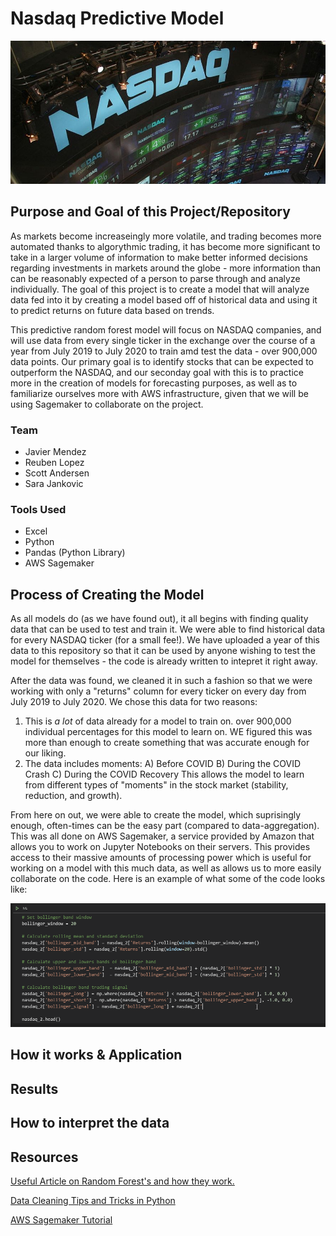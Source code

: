 # Nasdaq Predictive Model

![NASDAQ Image](/Images/Nasdaq-copy.jpg)

## Purpose and Goal of this Project/Repository

As markets become increaseingly more volatile, and trading becomes more automated thanks to algorythmic trading, it has become more significant to take in a larger volume of information to make better informed decisions regarding investments in markets around the globe - more information than can be reasonably expected of a person to parse through and analyze individually. The goal of this project is to create a model that will analyze data fed into it by creating a model based off of historical data and using it to predict returns on future data based on trends. 

This predictive random forest model will focus on NASDAQ companies, and will use data from every single ticker in the exchange over the course of a year from July 2019 to  July 2020 to train amd test the data - over 900,000 data points. Our primary goal is to identify stocks that can be expected to outperform the NASDAQ, and our seconday goal with this is to practice more in the creation of models for forecasting purposes, as well as to familiarize ourselves more with AWS infrastructure, given that we will be using Sagemaker to collaborate on the project. 

### Team 

- Javier Mendez
- Reuben Lopez
- Scott Andersen 
- Sara Jankovic

### Tools Used

- Excel
- Python
- Pandas (Python Library)
- AWS Sagemaker

## Process of Creating the Model 

As all models do (as we have found out), it all begins with finding quality data that can be used to test and train it. We were able to find historical data for every NASDAQ ticker (for a small fee!). We have uploaded a year of this data to this repository so that it can be used by anyone wishing to test the model for themselves - the code is already written to intepret it right away. 

After the data was found, we cleaned it in such a fashion so that we were working with only a "returns" column for every ticker on every day from July 2019 to July 2020. We chose this data for two reasons: 
  
  1. This is *a lot* of data already for a model to train on. over 900,000 individual percentages for this model to learn on. WE figured this was more than enough to create something that was accurate enough for our liking. 
  2. The data includes moments:
    A) Before COVID
    B) During the COVID Crash
    C) During the COVID Recovery
   This allows the model to learn from different types of "moments" in the stock market (stability, reduction, and growth).

From here on out, we were able to create the model, which suprisingly enough, often-times can be the easy part (compared to data-aggregation). This was all done on AWS Sagemaker, a service provided by Amazon that allows you to work on Jupyter Notebooks on their servers. This provides access to their massive amounts of processing power which is useful for working on a model with this much data, as well as allows us to more easily collaborate on the code. Here is an example of what some of the code looks like: 

![Code Example](/Images/code-example.gif)

## How it works & Application

## Results

## How to interpret the data

## Resources

[Useful Article on Random Forest's and how they work.](https://en.wikipedia.org/wiki/Random_forest)

[Data Cleaning Tips and Tricks in Python](https://towardsdatascience.com/data-cleaning-in-python-the-ultimate-guide-2020-c63b88bf0a0d?gi=dd7bd10c80c6)

[AWS Sagemaker Tutorial](https://www.youtube.com/watch?v=8Vj7OaR4DcA)
